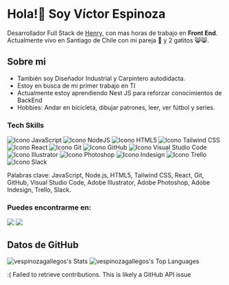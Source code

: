 <h1>Hola!👋 Soy Víctor Espinoza </h1>

Desarrollador Full Stack de [Henry](https://www.soyhenry.com/), con mas horas de trabajo en __Front End__. Actualmente vivo en Santiago de Chile con mi pareja :couple: y 2 gatitos :smile_cat::smile_cat:.

<h2>Sobre mi </h2>

- También soy Diseñador Industrial y Carpintero autodidacta.
- Estoy en busca de mi primer trabajo en TI
- Actualmente estoy aprendiendo Nest JS para reforzar conocimientos de BackEnd
- Hobbies: Andar en bicicleta, dibujar patrones, leer, ver fútbol y series.

<h3>Tech Skills </h3>

<div>
  
![Icono JavaScript](https://img.icons8.com/color/40/ffffff/javascript--v1.png "JavaScript")    ![Icono NodeJS](https://img.icons8.com/windows/40/ffffff/nodejs.png "NodeJS")    ![Icono HTML5](https://img.icons8.com/color/40/ffffff/html-5--v1.png "HTML5")      ![Icono Tailwind CSS](https://img.icons8.com/?size=40&id=CIAZz2CYc6Kc&format=png&color=000000)      ![Icono React](https://img.icons8.com/color/40/000000/react-native.png "React")      ![Icono Git](https://img.icons8.com/color/40/ffffff/git.png "Git")      ![Icono GitHub](https://img.icons8.com/ios-glyphs/40/ffffff/github.png "GitHub")      ![Icono Visual Studio Code](https://img.icons8.com/color/40/ffffff/visual-studio-code-2019.png "Visual Studio Code")      ![Icono Illustrator](https://img.icons8.com/color/40/000000/adobe-illustrator--v1.png "Illustrator")      ![Icono Photoshop](https://img.icons8.com/color/40/000000/adobe-photoshop--v1.png "Photoshop")      ![Icono Indesign](https://img.icons8.com/color/40/000000/adobe-indesign--v1.png "Indesign")      ![Icono Trello](https://img.icons8.com/color/40/000000/trello.png "Trello")      ![Icono Slack](https://img.icons8.com/color/40/000000/slack-new.png "Slack")
</div>
<div>
Palabras clave: JavaScript, Node.js, HTML5, Tailwind CSS, React, Git, GitHub, Visual Studio Code, Adobe Illustrator, Adobe Photoshop, Adobe Indesign, Trello, Slack.
</div>

<h3>Puedes encontrarme en:</h3>
<div>
<a href = "https://www.linkedin.com/in/v%C3%ADctor-espinoza-89608471/"><img src = "https://img.icons8.com/ios-filled/40/ffffff/linkedin.png"></a>
<a href = "mailto:espinozagallegosvictor@gmail.com"><img src = "https://img.icons8.com/ios-filled/40/ffffff/secured-letter--v1.png"></a>  
</div>

<h2> Datos de GitHub </h2>
<div>
  
![vespinozagallegos's Stats](https://github-readme-stats.vercel.app/api?username=vespinozagallegos&theme=nightowl&show_icons=true&hide_border=true&count_private=true)
![vespinozagallegos's Top Languages](https://github-readme-stats.vercel.app/api/top-langs/?username=vespinozagallegos&theme=nightowl&show_icons=true&hide_border=true&layout=compact)
</div>
:( Failed to retrieve contributions. This is likely a GitHub API issue


<!--
**vespinozagallegos/vespinozagallegos** is a ✨ _special_ ✨ repository because its `README.md` (this file) appears on your GitHub profile.

Here are some ideas to get you started:

- 🔭 I’m currently working on ...
- 🌱 I’m currently learning ...
- 👯 I’m looking to collaborate on ...
- 🤔 I’m looking for help with ...
- 💬 Ask me about ...
- 📫 How to reach me: ...
- 😄 Pronouns: ...
- ⚡ Fun fact: ...
-->
